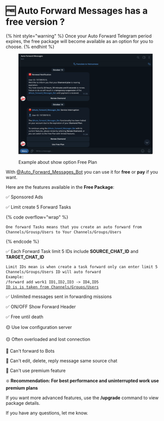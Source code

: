 # 🆓 Auto Forward Messages has a free version ?

{% hint style="warning" %}
Once your Auto Forward Telegram period expires, the free package will become available as an option for you to choose.
{% endhint %}

<figure><img src=".gitbook/assets/image (80).png" alt=""><figcaption><p>Example about show option Free Plan</p></figcaption></figure>

With [@Auto\_Forward\_Messages\_Bot](https://t.me/Auto\_Forward\_Messages\_Bot) you can use it for **free** or **pay** if you want.

Here are the features available in the **Free Package**:

✅ Sponsored Ads

✅ Limit create 5 Forward Tasks

{% code overflow="wrap" %}
```
One forward Tasks means that you create an auto forward from Channels/Grousp/Users to Your Channels/Groups/Users
```
{% endcode %}

✅ Each Forward Task limit 5 IDs include **SOURCE\_CHAT\_ID** and **TARGET\_CHAT\_ID**

<pre data-overflow="wrap"><code>Limit IDs mean is when create a task forward only can enter limit 5 Channels/Groups/Users ID will auto forward
Example:
/forward add work1 ID1,ID2,ID3 -> ID4,ID5
<a data-footnote-ref href="#user-content-fn-1">ID is is taken from Channels/Groups/Users</a>
</code></pre>

✅ Unlimited messages sent in forwarding missions

✅ ON/OFF Show Forward Header

✅ Free until death

🟡 Use low configuration server

🟡 Often overloaded and lost connection

🚫 Can't forward to Bots

🚫 Can't edit, delete, reply message same source chat

🚫 Can't use premium feature

❇️ **Recommendation: For best performance and uninterrupted work use premium plans**

If you want more advanced features, use the **/upgrade** command to view package details.

If you have any questions, let me know.

[^1]: [https://docs-v2.autoforwardtelegram.com/guides/get-information-channels-groups-your-account](https://docs-v2.autoforwardtelegram.com/guides/get-information-channels-groups-your-account)
